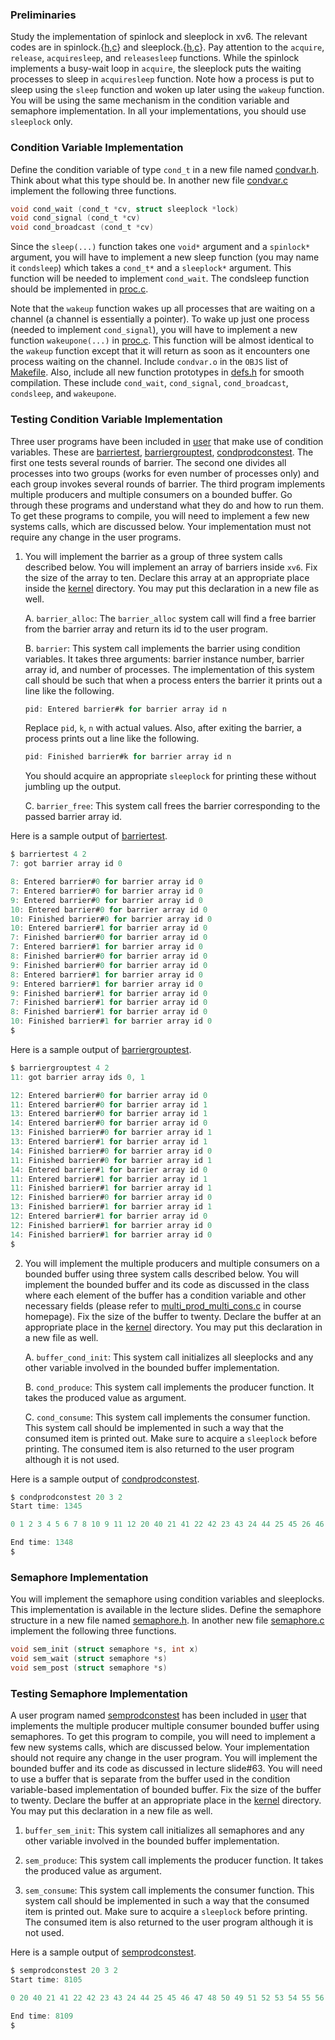 ### Preliminaries

Study the implementation of spinlock and sleeplock in xv6. The relevant codes are in spinlock.{[h](../A3/xv6-riscv/kernel/spinlock.h),[c](../A3/xv6-riscv/kernel/spinlock.c)} and sleeplock.{[h](../A3/xv6-riscv/kernel/sleeplock.h),[c](../A3/xv6-riscv/kernel/sleeplock.c)}. Pay attention to the `acquire`, `release`, `acquiresleep`, and `releasesleep` functions. While the spinlock implements a busy-wait loop in `acquire`, the sleeplock puts the waiting processes to sleep in `acquiresleep` function. Note how a process is put to sleep using the `sleep` function and woken up later using the `wakeup` function. You will be using the same mechanism in the condition variable and semaphore implementation. In all your implementations, you should use `sleeplock` only.

### Condition Variable Implementation

Define the condition variable of type `cond_t` in a new file named [condvar.h](../A3/xv6-riscv/kernel/condvar.h). Think about what this type should be. In another new file [condvar.c](../A3/xv6-riscv/kernel/condvar.c) implement the following three functions.

```c
void cond_wait (cond_t *cv, struct sleeplock *lock)
void cond_signal (cond_t *cv)
void cond_broadcast (cond_t *cv)
```

Since the `sleep(...)` function takes one `void*` argument and a `spinlock*` argument, you will have to implement a new sleep function (you may name it `condsleep`) which takes a `cond_t*` and a `sleeplock*` argument. This function will be needed to implement `cond_wait`. The condsleep function should be implemented in [proc.c](../A3/xv6-riscv/kernel/proc.c). 

Note that the `wakeup` function wakes up all processes that are waiting on a channel (a channel is essentially a pointer). To wake up just one process (needed to implement `cond_signal`), you will have to implement a new function `wakeupone(...)` in [proc.c](../A3/xv6-riscv/kernel/proc.c). This function will be almost identical to the `wakeup` function except that it will return as soon as it encounters one process waiting on the channel. Include `condvar.o` in the `OBJS` list of [Makefile](../A3/xv6-riscv/Makefile). Also, include all new function prototypes in [defs.h](../A3/xv6-riscv/kernel/defs.h) for smooth compilation. These include `cond_wait`, `cond_signal`, `cond_broadcast`, `condsleep`, and `wakeupone`.

### Testing Condition Variable Implementation
Three user programs have been included in [user](../A3/xv6-riscv/user/) that make use of condition variables. These are [barriertest](../A3/xv6-riscv/user/barriertest.c), [barriergrouptest](../A3/xv6-riscv/user/barriergrouptest.c), [condprodconstest](../A3/xv6-riscv/user/condprodconstest.c). The first one tests several rounds of barrier. The second one divides all processes into two groups (works for even number of processes only) and each group invokes several rounds of barrier. The third program implements multiple producers and multiple consumers on a bounded buffer. Go through these programs and understand what they do and how to run them. To get these programs to compile, you will need to implement a few new systems calls, which are discussed below. Your implementation must not require any change in the user programs.

1. You will implement the barrier as a group of three system calls described below. You will implement an array of barriers inside `xv6`. Fix the size of the array to ten. Declare this array at an appropriate place inside the [kernel](../A3/xv6-riscv/kernel/) directory. You may put this declaration in a new file as well.

    A. `barrier_alloc`: The `barrier_alloc` system call will find a free barrier from the barrier array and return its id to the user program.

    B. `barrier`: This system call implements the barrier using condition variables. It takes three arguments: barrier instance number, barrier array id, and number of processes. The implementation of this system call should be such that when a process enters the barrier it prints out a line like the following.
    ```c
    pid: Entered barrier#k for barrier array id n
    ```
    Replace `pid`, `k`, `n` with actual values. Also, after exiting the barrier, a process prints out a line like the following.
    ```c
    pid: Finished barrier#k for barrier array id n
    ```

    You should acquire an appropriate `sleeplock` for printing these without jumbling up the output.

    C. `barrier_free`: This system call frees the barrier corresponding to the passed barrier array id.

Here is a sample output of [barriertest](../A3/xv6-riscv/user/barriertest.c).

```c
$ barriertest 4 2
7: got barrier array id 0

8: Entered barrier#0 for barrier array id 0
7: Entered barrier#0 for barrier array id 0
9: Entered barrier#0 for barrier array id 0
10: Entered barrier#0 for barrier array id 0
10: Finished barrier#0 for barrier array id 0
10: Entered barrier#1 for barrier array id 0
7: Finished barrier#0 for barrier array id 0
7: Entered barrier#1 for barrier array id 0
8: Finished barrier#0 for barrier array id 0
9: Finished barrier#0 for barrier array id 0
8: Entered barrier#1 for barrier array id 0
9: Entered barrier#1 for barrier array id 0
9: Finished barrier#1 for barrier array id 0
7: Finished barrier#1 for barrier array id 0
8: Finished barrier#1 for barrier array id 0
10: Finished barrier#1 for barrier array id 0
$
```

Here is a sample output of [barriergrouptest](../A3/xv6-riscv/user/barriergrouptest.c).

```c
$ barriergrouptest 4 2
11: got barrier array ids 0, 1

12: Entered barrier#0 for barrier array id 0
11: Entered barrier#0 for barrier array id 1
13: Entered barrier#0 for barrier array id 1
14: Entered barrier#0 for barrier array id 0
13: Finished barrier#0 for barrier array id 1
13: Entered barrier#1 for barrier array id 1
14: Finished barrier#0 for barrier array id 0
11: Finished barrier#0 for barrier array id 1
14: Entered barrier#1 for barrier array id 0
11: Entered barrier#1 for barrier array id 1
11: Finished barrier#1 for barrier array id 1
12: Finished barrier#0 for barrier array id 0
13: Finished barrier#1 for barrier array id 1
12: Entered barrier#1 for barrier array id 0
12: Finished barrier#1 for barrier array id 0
14: Finished barrier#1 for barrier array id 0
$
```

2. You will implement the multiple producers and multiple consumers on a bounded buffer using three system calls described below. You will implement the bounded buffer and its code as discussed in the class where each element of the buffer has a condition variable and other necessary fields (please refer to [multi_prod_multi_cons.c](https://www.cse.iitk.ac.in/users/mainakc/2022Autumn/lec330/examples/set4/multi_prod_multi_cons.c) in course homepage). Fix the size of the buffer to twenty. Declare the buffer at an appropriate place in the [kernel](../A3/xv6-riscv/kernel/) directory. You may put this declaration in a new file as well.

    A. `buffer_cond_init`: This system call initializes all sleeplocks and any other variable involved in the bounded buffer implementation.

    B. `cond_produce`: This system call implements the producer function. It takes the produced value as argument.

    C. `cond_consume`: This system call implements the consumer function. This system call should be implemented in such a way that the consumed item is printed out. Make sure to acquire a `sleeplock` before printing. The consumed item is also returned to the user program although it is not used.

Here is a sample output of [condprodconstest](../A3/xv6-riscv/user/condprodconstest.c).

```c
$ condprodconstest 20 3 2
Start time: 1345

0 1 2 3 4 5 6 7 8 10 9 11 12 20 40 21 41 22 42 23 43 24 44 25 45 26 46 27 47 28 14 13 15 16 29 30 31 32 33 34 35 36 37 38 39 48 49 50 51 52 53 54 17 55 18 56 19 57 58 59

End time: 1348
$
```

### Semaphore Implementation

You will implement the semaphore using condition variables and sleeplocks. This implementation is available in the lecture slides. Define the semaphore structure in a new file named [semaphore.h](../A3/xv6-riscv/kernel/semaphore.h). In another new file [semaphore.c](../A3/xv6-riscv/kernel/semaphore.c) implement the following three functions.

```c
void sem_init (struct semaphore *s, int x)
void sem_wait (struct semaphore *s)
void sem_post (struct semaphore *s)
```


### Testing Semaphore Implementation

A user program named [semprodconstest](../A3/xv6-riscv/user/semprodconstest.c) has been included in [user](../A3/xv6-riscv/user/) that implements the multiple producer multiple consumer bounded buffer using semaphores. To get this program to compile, you will need to implement a few new systems calls, which are discussed below. Your implementation should not require any change in the user program. You will implement the bounded buffer and its code as discussed in lecture slide#63. You will need to use a buffer that is separate from the buffer used in the condition variable-based implementation of bounded buffer. Fix the size of the buffer to twenty. Declare the buffer at an appropriate place in the [kernel](../A3/xv6-riscv/kernel/) directory. You may put this declaration in a new file as well.

1. `buffer_sem_init`: This system call initializes all semaphores and any other variable involved in the bounded buffer implementation.

2. `sem_produce`: This system call implements the producer function. It takes the produced value as argument.

3. `sem_consume`: This system call implements the consumer function. This system call should be implemented in such a way that the consumed item is printed out. Make sure to acquire a `sleeplock` before printing. The consumed item is also returned to the user program although it is not used.

Here is a sample output of [semprodconstest](../A3/xv6-riscv/user/semprodconstest.c).

```c
$ semprodconstest 20 3 2
Start time: 8105

0 20 40 21 41 22 42 23 43 24 44 25 45 46 47 48 50 49 51 52 53 54 55 56 57 58 59 1 2 26 3 4 5 6 7 8 9 10 11 12 13 27 28 14 29 15 30 31 32 33 34 35 36 16 17 18 19 37 38 39

End time: 8109
$
```